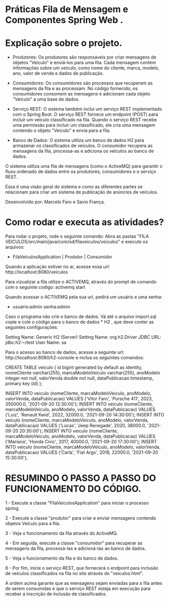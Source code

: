 # Práticas Fila de Mensagem e Componentes Spring Web .

# Explicação sobre o projeto.

- Produtores: Os produtores são responsáveis por criar mensagens de objetos "Veiculo" e enviá-los para uma fila. Cada mensagem contém informações sobre um veículo, como nome do cliente, marca, modelo, ano, valor de venda e dados de publicação.
  
- Consumidores: Os consumidores são processos que recuperam as mensagens da fila e as processam. No código fornecido, os consumidores consomem as mensagens e adicionam cada objeto "Veiculo" a uma base de dados.

- Serviço REST: O sistema também inclui um serviço REST implementado com o Spring Boot. O serviço REST fornece um endpoint (POST) para incluir um veículo classificado na fila. Quando o serviço REST recebe uma permissão para incluir um classificado, ele cria uma mensagem contendo o objeto "Veiculo" e envia para a fila.

- Banco de Dados: O sistema utiliza um banco de dados H2 para armazenar os classificados de veículos. O consumidor recupera as mensagens da fila, processa-as e adiciona os veículos ao banco de dados.

O sistema utiliza uma fila de mensagens (como o ActiveMQ) para garantir o fluxo ordenado de dados entre os produtores, consumidores e o serviço REST.

Essa é uma visão geral do sistema e como as diferentes partes se relacionam para criar um sistema de publicação de anúncios de veículos.

Desenvolvido por: Marcelo Faro e Savio França.

# Como rodar e executa as atividades?

Para rodar o projeto, rode o seguinte comando: Abra as pastas "FILA VEICULOS/src/main/java/com/sd/filaveiculos/veiculos" e execute os arquivos:
  - FilaVeiculosApplication | Produtor | Consumidor

Quando a aplicação estiver no ar, acesse essa url: http://localhost:8080/veiculos

Para vizualizar a fila utilize o ACTIVEMQ, através do prompt de comando com o seguinte codigo: activemq start 

Quando acessar o ACTIVEMQ pela sua url, pedirá um usuário e uma senha: 
  - usuário:admin  senha:admin

Caso o programa não crie o banco de dados. Vá até o arquivo import.sql copie e cole o código para o banco de dados * H2 , que deve conter as seguintes configurações:

Setting Name: Generic H2 (Server)
Setting Name: org.h2.Driver
JDBC URL: jdbc:h2:~/test
User Name: sa

Para o acesso ao banco de dados, acesse a seguinte url: http://localhost:8080/h2-console e inclua os seguintes comandos: 

  CREATE TABLE veiculo (
    id bigint generated by default as identity,   
    nomeCliente varchar(255),
    marcaModeloVeiculo varchar(255),
    anoModelo integer not null,
    valorVenda double not null,
    dataPublicacao timestamp,
    primary key (id)
);

INSERT INTO veiculo (nomeCliente, marcaModeloVeiculo, anoModelo, valorVenda, dataPublicacao) VALUES ('Vitor Faro', 'Porsche 411', 2023, 350000.0, '2021-09-20 12:30:00');
INSERT INTO veiculo (nomeCliente, marcaModeloVeiculo, anoModelo, valorVenda, dataPublicacao) VALUES ('Luiz', 'Renault Kwid', 2022, 32000.0, '2021-09-20 14:30:00');
INSERT INTO veiculo (nomeCliente, marcaModeloVeiculo, anoModelo, valorVenda, dataPublicacao) VALUES ('Lucas', 'Jeep Renegade', 2020, 38000.0, '2021-09-20 20:30:00');
INSERT INTO veiculo (nomeCliente, marcaModeloVeiculo, anoModelo, valorVenda, dataPublicacao) VALUES ('Mariana', 'Honda Civic', 2017, 40000.0, '2021-09-20 17:30:00');
INSERT INTO veiculo (nomeCliente, marcaModeloVeiculo, anoModelo, valorVenda, dataPublicacao) VALUES ('Carla', 'Fiat Argo', 2018, 22000.0, '2021-09-20 15:30:00');

# RESUMINDO O PASSO A PASSO DO FUNCIONAMENTO DO CÓDIGO.

1 - Execute a classe "FilaVeiculosApplication" para iniciar o processo spring.

2 - Execute a classe "produtor" para criar e enviar mensagens contendo objetos Veículo para a fila.

3 -  Veja o funcionamento da fila através do ActiveMQ.

4 - Em seguida, execute a classe "consumidor" para recuperar as mensagens da fila, processá-las e adicioná-las ao banco de dados.

5 - Veja o funcionamento da fila e do banco de dados.

6 - Por fim, inicie o serviço REST, que fornecerá o endpoint para inclusão de veículos classificados na fila no site através do "veiculos.html".

A ordem acima garante que as mensagens sejam enviadas para a fila antes de serem consumidas e que o serviço REST esteja em execução para receber a inscrição de inclusão de classificados.
